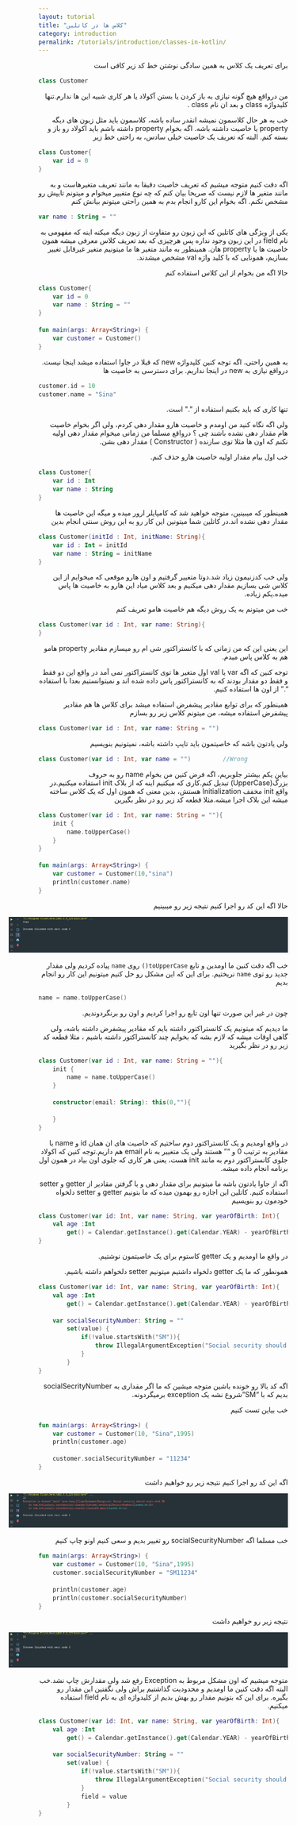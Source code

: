 ```yaml
---
layout: tutorial
title: "کلاس ها در کاتلین"
category: introduction
permalink: /tutorials/introduction/classes-in-kotlin/
---
```



<div dir="rtl" markdown="1">



برای تعریف یک کلاس به همین سادگی نوشتن خط کد زیر کافی است

</div>

```kotlin
class Customer
```

<div dir="rtl" markdown="1">

من درواقع هیچ گونه نیازی به باز کردن یا بستن آکولاد یا هر کاری شبیه این ها ندارم.تنها کلیدواژه class و بعد ان نام class .

خب به هر حال کلاسمون نمیشه انقدر ساده باشه، کلاسمون باید مثل زبون های دیگه property یا خاصیت داشته باشه. اگه بخوام property داشته باشم باید اکولاد رو باز و بسته کنم. البته که تعریف یک خاصیت خیلی سادس، به راحتی خط زیر

</div>

```kotlin
class Customer{
    var id = 0
}
```

<div dir="rtl" markdown="1">

اگه دقت کنیم متوجه میشیم که تعریف خاصیت دقیقا به مانند تعریف متغیرهاست و به مانند متغیر ها لازم نیست که صریحا بیان کنم که چه نوع متغییر میخوام و میتونم تایپش رو مشخص نکنم. اگه بخوام این کارو انجام بدم به همین راحتی میتونم بیانش کنم

</div>


```kotlin
var name : String = ""
```

<div dir="rtl" markdown="1">

یکی از ویژگی های کاتلین که این زبون رو متفاوت از زبون دیگه میکنه اینه که مفهومی به نام field در این زبون وجود نداره پس هرچیزی که بعد تعریف کلاس معرفی میشه همون خاصیت ها یا property هان. همینطور به مانند متغیر ها ما میتونیم متغیر غیرقابل تغییر بسازیم، همونایی که با کلید واژه val مشخص میشدند.

حالا اگه من بخوام از این کلاس استفاده کنم

</div>

```kotlin
class Customer{
    var id = 0
    var name : String = ""
}

fun main(args: Array<String>) {
    var customer = Customer()
}
```

<div dir="rtl" markdown="1">

به همین راحتی، اگه توجه کنین کلیدواژه new که قبلا در جاوا استفاده میشد اینجا نیست. درواقع نیازی به new در اینجا نداریم. برای دسترسی به خاصیت ها 

</div>

```kotlin
customer.id = 10
customer.name = "Sina"
```

<div dir="rtl" markdown="1">

تنها کاری که باید بکنیم استفاده از "." است.

ولی اگه نگاه کنید من اومدم و خاصیت هارو مقدار دهی کردم، ولی اگر بخوام خاصیت هام مقدار دهی نشده باشند چی ؟ درواقع مسلما من زمانی میخوام مقدار دهی اولیه نکنم که اون ها مثلا توی سازنده ( Constructor ) مقدار دهی بشن.

خب اول بیام مقدار اولیه خاصیت هارو حذف کنم.

</div>

```kotlin
class Customer{
    var id : Int
    var name : String
}
```

<div dir="rtl" markdown="1">

همینطور که میبینین، متوجه خواهید شد که کامپایلر ارور میده و میگه این خاصیت ها مقدار دهی نشده اند.در کاتلین شما میتونین این کار رو به این روش سنتی انجام بدین

</div>

```kotlin
class Customer(initId : Int, initName: String){
    var id : Int = initId
    var name : String = initName
}
```

<div dir="rtl" markdown="1">

ولی خب کدزنیمون زیاد شد.دوتا متغییر گرفتیم و اون هارو موقعی که میخوایم از این کلاس شی بسازیم مقدار دهی میکنیم و بعد کلاس میاد این هارو به خاصیت ها پاس میده.یکم زیاده.

خب من میتونم به یک روش دیگه هم خاصیت هامو تعریف کنم

</div>

```kotlin
class Customer(var id : Int, var name: String){
}

```

<div dir="rtl" markdown="1">

این یعنی این که من زمانی که با کانستراکتور شی ام رو میسازم مقادیر property هامو هم به کلاس پاس میدم.

توجه کنین که اگه var یا val اول متغیر ها توی کانستراکتور نمی آمد در واقع این دو فقط و فقط دو مقدار بودند که به کانستراکتور پاس داده شده اند و نمیتوانستیم بعدا با استفاده “.” از اون ها استفاده کنیم.

همینطور که برای توابع مقادیر پیشفرض استفاده میشد برای کلاس ها هم مقادیر پیشفرض استفاده میشه، من میتونم کلاس زیر رو بسازم

</div>

```kotlin
class Customer(var id : Int, var name: String = "")
```

<div dir="rtl" markdown="1">

ولی یادتون باشه که خاصیتمون باید تایپ داشته باشه، نمیتونیم بنویسیم

</div>

```kotlin
class Customer(var id : Int, var name = "")         //Wrong
```

<div dir="rtl" markdown="1">

بیاین یکم بیشتر جلوبریم، اگه فرض کنین من بخوام name رو به حروف بزرگ(UpperCase) تبدیل کنم.کاری که میکنیم اینه که از بلاک init استفاده میکنیم.در واقع init مخفف Initialization هستش، بدین معنی که همون اول که یک کلاس ساخته میشه این بلاک اجرا میشه.مثلا قطعه کد زیر رو در نظر بگیرین

</div>

```kotlin
class Customer(var id : Int, var name: String = ""){
    init {
        name.toUpperCase()
    }
}

fun main(args: Array<String>) {
    var customer = Customer(10,"sina")
    println(customer.name)
}
```

<div dir="rtl" markdown="1">

حالا اگه این کد رو اجرا کنیم نتیجه زیر رو میبینیم

<p style="width: calc(100% + 60px);">
<img src="/assets/img/introduction/classes-in-kotlin/result-1.PNG" />
</p>

خب اگه دقت کنین ما اومدین و تابع `toUpperCase()` روی `name` پیاده کردیم ولی مقدار جدید رو توی `name` نریختیم. برای این که این مشکل رو حل کنیم میتونیم این کار رو انجام بدیم

</div>

```kotlin
name = name.toUpperCase()
```

<div dir="rtl" markdown="1">

چون در غیر این صورت تنها اون تابع رو اجرا کردیم و اون رو برنگردوندیم.

ما دیدیم که میتونیم یک کانستراکتور داشته بایم که مقادیر پیشفرض داشته باشه، ولی گاهی اوقات میشه که لازم بشه که بخوایم چند کانستراکتور داشته باشیم ، مثلا قطعه کد زیر رو در نظر بگیرید

</div>

```kotlin
class Customer(var id : Int, var name: String = ""){
    init {
        name = name.toUpperCase()
    }

    constructor(email: String): this(0,""){

    }
}
```

<div dir="rtl" markdown="1">

در واقع اومدیم و یک کانستراکتور دوم ساختیم که خاصیت های ان همان id و name با مقادیر به ترتیب 0 و “” هستند ولی یک متغییر به نام email هم داریم.توجه کنین که اکولاد جلوی کانستراکتور دوم به مانند init هست، یعنی هر کاری که جلوی اون بیاد در همون اول برنامه انجام داده میشه.

اگه از جاوا یادتون باشه ما میتونیم برای مقدار دهی و یا گرفتن مقادیر از getter و setter استفاده کنیم. کاتلین این اجازه رو بهمون میده که ما بتونیم getter و setter دلخواه خودمون رو بنویسیم

</div>

```kotlin
class Customer(var id: Int, var name: String, var yearOfBirth: Int){
    val age :Int
        get() = Calendar.getInstance().get(Calendar.YEAR) - yearOfBirth
}
```

<div dir="rtl" markdown="1">

در واقع ما اومدیم و یک getter کاستوم برای یک خاصیتمون نوشتیم.

همونطور که ما یک getter دلخواه داشتیم میتونیم setter دلخواهم داشته باشیم.

</div>

```kotlin
class Customer(var id: Int, var name: String, var yearOfBirth: Int){
    val age :Int
        get() = Calendar.getInstance().get(Calendar.YEAR) - yearOfBirth

    var socialSecurityNumber: String = ""
        set(value) {
            if(!value.startsWith("SM")){
                throw IllegalArgumentException("Social security should start with SM")
            }
        }
}
```

<div dir="rtl" markdown="1">

اگه کد بالا رو خونده باشین متوجه میشین که ما اگر مقداری به socialSecrityNumber بدیم که با “SM”شروع نشه یک exception برمیگردونه.

خب بیاین تست کنیم

</div>

```kotlin
fun main(args: Array<String>) {
    var customer = Customer(10, "Sina",1995)
    println(customer.age)

    customer.socialSecurityNumber = "11234"
}
```

<div dir="rtl" markdown="1">

اگه این کد رو اجرا کنیم نتیجه زیر رو خواهیم داشت

<p style="width: calc(100% + 60px);">
<img src="/assets/img/introduction/classes-in-kotlin/result-2.PNG" />
</p>

خب مسلما اگه socialSecurityNumber رو تغییر بدیم و سعی کنیم اونو چاپ کنیم

</div>

```kotlin
fun main(args: Array<String>) {
    var customer = Customer(10, "Sina",1995)
    customer.socialSecurityNumber = "SM11234"

    println(customer.age)
    println(customer.socialSecurityNumber)
}
```

<div dir="rtl" markdown="1">

نتیجه زیر رو خواهیم داشت

<p style="width: calc(100% + 60px);">
<img src="/assets/img/introduction/classes-in-kotlin/result-3.PNG" />
</p>

متوجه میشیم که اون مشکل مربوط به Exception رفع شد ولی مقدارش چاپ نشد.خب البته اگه دقت کنین ما اومدیم و محدودیت گذاشتیم براش ولی نگفتین این مقدار رو بگیره. برای این که بتونیم مقدار رو بهش بدیم از کلیدواژه ای به نام field استفاده میکنیم.

</div>

```kotlin
class Customer(var id: Int, var name: String, var yearOfBirth: Int){
    val age :Int
        get() = Calendar.getInstance().get(Calendar.YEAR) - yearOfBirth

    var socialSecurityNumber: String = ""
        set(value) {
            if(!value.startsWith("SM")){
                throw IllegalArgumentException("Social security should start with SM")
            }
            field = value
        }
}
```
